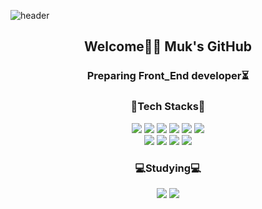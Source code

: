 ![header](https://capsule-render.vercel.app/api?type=waving&color=auto&height=300&section=header&text=SungMuk%20Lim👀&fontSize=75)

<div align=center>
  <h2>Welcome🙏🏻 Muk's GitHub</h2>
</div>

<div align=center>
  <h3> Preparing Front_End developer⏳</h3>
</div>

<div align=center>
  <h3>📔Tech Stacks📔</h3>
</div>

<div align=center>
<img src="https://img.shields.io/badge/HTML5-E34F26?style=flat&logo=html5&logoColor=white"/> <img src="https://img.shields.io/badge/CSS3-1572B6?style=flat&logo=css3&logoColor=white"/> <img src="https://img.shields.io/badge/JAVASCRIPT-F7DF1E?style=flat&logo=JavaScript&logoColor=white"/> <img src="https://img.shields.io/badge/REACT-61DAFB?style=flat&logo=React&logoColor=white"/> <img src="https://img.shields.io/badge/BOOTSTRAP-7952B3?style=flat&logo=Bootstrap&logoColor=white"/> <img src="https://img.shields.io/badge/JAVA-609926?style=flat&logo=JAVA&logoColor=white"/>
</div>
<div align=center>
<img src="https://img.shields.io/badge/Git-F05032?style=flat&logo=Git&logoColor=white"/> <img src="https://img.shields.io/badge/GitHub-181717?style=flat&logo=GitHub&logoColor=white"/> <img src="https://img.shields.io/badge/Visual Studio Code-007ACC?style=flat&logo=VisualStudioCode&logoColor=white"/> <img src="https://img.shields.io/badge/Eclipse IDE-2C2255?style=flat&logo=Eclipse IDE&logoColor=white"/>
</div>

<div align=center>
  <h3>💻Studying💻</h3>
</div>

<div align=center>
  <img src="https://img.shields.io/badge/TypeScript-3178C6?style=flat&logo=TypeScript&logoColor=white"/> <img src="https://img.shields.io/badge/next.js-000000?style=flat&logo=next.js&logoColor=white"/>
</div>






































<!--
**MaxiMuks/MaxiMuks** is a ✨ _special_ ✨ repository because its `README.md` (this file) appears on your GitHub profile.

Here are some ideas to get you started:

- 🔭 I’m currently working on ...
- 🌱 I’m currently learning
- 👯 I’m looking to collaborate on ...
- 🤔 I’m looking for help with ...
- 💬 Ask me about ...
- 📫 How to reach me: ...
- 😄 Pronouns: ...
- ⚡ Fun fact: ...
-->

